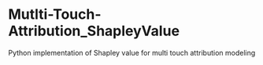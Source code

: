 # Mutlti-Touch-Attribution_ShapleyValue
Python implementation of Shapley value for multi touch attribution modeling   
